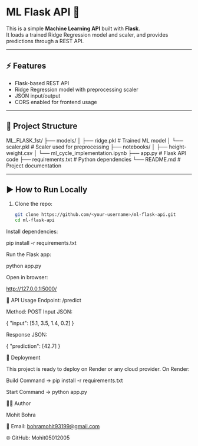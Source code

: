 # ML Flask API 🚀

This is a simple **Machine Learning API** built with **Flask**.  
It loads a trained Ridge Regression model and scaler, and provides predictions through a REST API.

---

## ⚡ Features
- Flask-based REST API
- Ridge Regression model with preprocessing scaler
- JSON input/output
- CORS enabled for frontend usage

---

## 📂 Project Structure
ML_FLASK_1st/
├── models/
│ ├── ridge.pkl # Trained ML model
│ └── scaler.pkl # Scaler used for preprocessing
├── notebooks/
│ ├── height-weight.csv
│ └── ml_cycle_implementation.ipynb
├── app.py # Flask API code
├── requirements.txt # Python dependencies
└── README.md # Project documentation


---

## ▶️ How to Run Locally
1. Clone the repo:
   ```bash
   git clone https://github.com/<your-username>/ml-flask-api.git
   cd ml-flask-api


Install dependencies:

pip install -r requirements.txt


Run the Flask app:

python app.py


Open in browser:

http://127.0.0.1:5000/

📡 API Usage
Endpoint: /predict

Method: POST
Input JSON:

{
  "input": [5.1, 3.5, 1.4, 0.2]
}


Response JSON:

{
  "prediction": [42.7]
}

🚀 Deployment

This project is ready to deploy on Render or any cloud provider.
On Render:

Build Command → pip install -r requirements.txt

Start Command → python app.py

👨‍💻 Author

Mohit Bohra

📧 Email: bohramohit93199@gmail.com

🌐 GitHub: Mohit05012005
